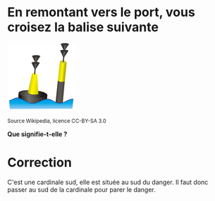 # En remontant vers le port, vous croisez la balise suivante

![image](images/cardinale_sud.png)

<small>Source Wikipedia, licence CC-BY-SA 3.0</small>

**Que signifie-t-elle ?**

# Correction
C'est une cardinale sud, elle est située au sud du danger. Il faut donc passer au sud de la cardinale pour parer le danger.
